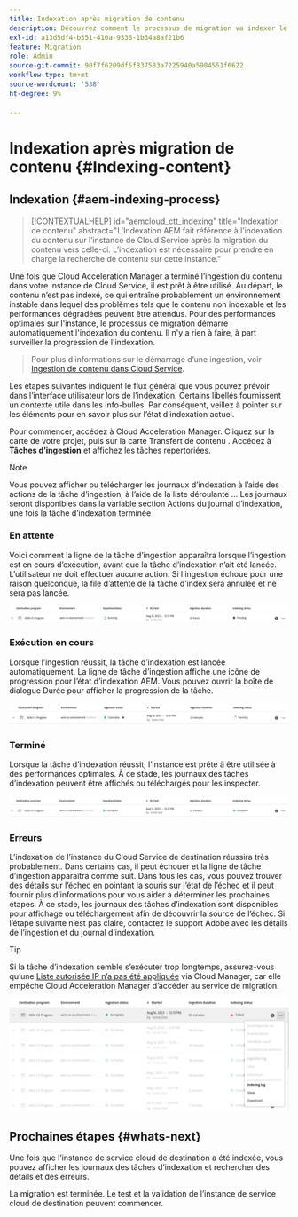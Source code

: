 ```yaml
---
title: Indexation après migration de contenu
description: Découvrez comment le processus de migration va indexer le contenu ingéré sur l’instance du Cloud Service de destination.
exl-id: a13d5df4-b351-410a-9336-1b34a8af21b6
feature: Migration
role: Admin
source-git-commit: 90f7f6209df5f837583a7225940a5984551f6622
workflow-type: tm+mt
source-wordcount: '538'
ht-degree: 9%

---
```


# Indexation après migration de contenu {#Indexing-content}

## Indexation {#aem-indexing-process}

>[!CONTEXTUALHELP]
>id="aemcloud_ctt_indexing"
>title="Indexation de contenu"
>abstract="L’Indexation AEM fait référence à l’indexation du contenu sur l’instance de Cloud Service après la migration du contenu vers celle-ci. L’indexation est nécessaire pour prendre en charge la recherche de contenu sur cette instance."

Une fois que Cloud Acceleration Manager a terminé l’ingestion du contenu dans votre instance de Cloud Service, il est prêt à être utilisé. Au départ, le contenu n’est pas indexé, ce qui entraîne probablement un environnement instable dans lequel des problèmes tels que le contenu non indexable et les performances dégradées peuvent être attendus. Pour des performances optimales sur l&#39;instance, le processus de migration démarre automatiquement l&#39;indexation du contenu. Il n&#39;y a rien à faire, à part surveiller la progression de l&#39;indexation.

> Pour plus d’informations sur le démarrage d’une ingestion, voir [Ingestion de contenu dans Cloud Service](/help/journey-migration/content-transfer-tool/using-content-transfer-tool/ingesting-content.md).

Les étapes suivantes indiquent le flux général que vous pouvez prévoir dans l’interface utilisateur lors de l’indexation. Certains libellés fournissent un contexte utile dans les info-bulles. Par conséquent, veillez à pointer sur les éléments pour en savoir plus sur l’état d’indexation actuel.

Pour commencer, accédez à Cloud Acceleration Manager. Cliquez sur la carte de votre projet, puis sur la carte Transfert de contenu . Accédez à **Tâches d’ingestion** et affichez les tâches répertoriées.

>[!NOTE]
>Vous pouvez afficher ou télécharger les journaux d’indexation à l’aide des actions de la tâche d’ingestion, à l’aide de la liste déroulante ... Les journaux seront disponibles dans la variable
> section Actions du journal d’indexation, une fois la tâche d’indexation terminée

### En attente

Voici comment la ligne de la tâche d’ingestion apparaîtra lorsque l’ingestion est en cours d’exécution, avant que la tâche d’indexation n’ait été lancée. L’utilisateur ne doit effectuer aucune action. Si l’ingestion échoue pour une raison quelconque, la file d’attente de la tâche d’index sera annulée et ne sera pas lancée.

![Image](/help/journey-migration/content-transfer-tool/assets-indexing/pending.png)

### Exécution en cours

Lorsque l’ingestion réussit, la tâche d’indexation est lancée automatiquement. La ligne de tâche d’ingestion affiche une icône de progression pour l’état d’indexation AEM. Vous pouvez ouvrir la boîte de dialogue Durée pour afficher la progression de la tâche.

![Image](/help/journey-migration/content-transfer-tool/assets-indexing/running.png)

### Terminé

Lorsque la tâche d’indexation réussit, l’instance est prête à être utilisée à des performances optimales. À ce stade, les journaux des tâches d’indexation peuvent être affichés ou téléchargés pour les inspecter.

![Image](/help/journey-migration/content-transfer-tool/assets-indexing/complete.png)

### Erreurs

L’indexation de l’instance du Cloud Service de destination réussira très probablement. Dans certains cas, il peut échouer et la ligne de tâche d’ingestion apparaîtra comme suit. Dans tous les cas, vous pouvez trouver des détails sur l’échec en pointant la souris sur l’état de l’échec et il peut fournir plus d’informations pour vous aider à déterminer les prochaines étapes. À ce stade, les journaux des tâches d’indexation sont disponibles pour affichage ou téléchargement afin de découvrir la source de l’échec. Si l’étape suivante n’est pas claire, contactez le support Adobe avec les détails de l’ingestion et du journal d’indexation.

>[!TIP]
>
> Si la tâche d’indexation semble s’exécuter trop longtemps, assurez-vous qu’une [Liste autorisée IP n’a pas été appliquée](/help/implementing/cloud-manager/ip-allow-lists/apply-allow-list.md) via Cloud Manager, car elle empêche Cloud Acceleration Manager d’accéder au service de migration.

![image](/help/journey-migration/content-transfer-tool/assets-indexing/failed.png)

## Prochaines étapes {#whats-next}

Une fois que l’instance de service cloud de destination a été indexée, vous pouvez afficher les journaux des tâches d’indexation et rechercher des détails et des erreurs.

La migration est terminée. Le test et la validation de l’instance de service cloud de destination peuvent commencer.
